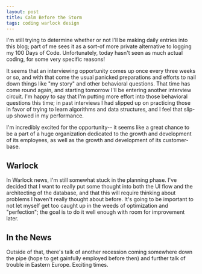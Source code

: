 ```yaml
---
layout: post
title: Calm Before the Storm
tags: coding warlock design
---
```


I'm still trying to determine whether or not I'll be making daily entries into this blog; part of me sees it as a sort-of more private alternative to logging my 100 Days of Code. Unfortunately, today hasn't seen as much actual coding, for some very specific reasons!

It seems that an interviewing opportunity comes up once every three weeks or so, and with that come the usual panicked preparations and efforts to nail down things like "my story" and other behavioral questions. That time has come round again, and starting tomorrow I'll be entering another interview circuit. I'm happy to say that I'm putting more effort into those behavioral questions this time; in past interviews I had slipped up on practicing those in favor of trying to learn algorithms and data structures, and I feel that slip-up showed in my performance.

I'm incredibly excited for the opportunity-- it seems like a great chance to be a part of a huge organization dedicated to the growth and development of its employees, as well as the growth and development of its customer-base.

## Warlock
In Warlock news, I'm still somewhat stuck in the planning phase. I've decided that I want to really put some thought into both the UI flow and the architecting of the database, and that this will require thinking about problems I haven't really thought about before. It's going to be important to not let myself get too caught up in the weeds of optimization and "perfection"; the goal is to do it well enough with room for improvement later.

## In the News
Outside of that, there's talk of another recession coming somewhere down the pipe (hope to get gainfully employed before then) and further talk of trouble in Eastern Europe. Exciting times.

